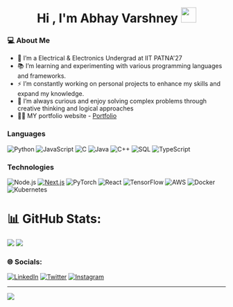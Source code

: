 <h1 align="center"><b>Hi , I'm Abhay Varshney </b><img src="https://media.giphy.com/media/hvRJCLFzcasrR4ia7z/giphy.gif" width="35"></h1>

### 💻 About Me

- 🔭 I’m a Electrical & Electronics Undergrad at IIT PATNA'27
- 📚 I’m learning and experimenting with various programming languages and frameworks.
- ⚡ I’m constantly working on personal projects to enhance my skills and expand my knowledge.
- 🤔 I’m always curious and enjoy solving complex problems through creative thinking and logical approaches
- 👨‍💻 MY portfolio website - <a href="https://myportfolio-psi-sable.vercel.app/">Portfolio</a>

### Languages

![Python](https://img.shields.io/badge/-Python-000?&logo=Python)
![JavaScript](https://img.shields.io/badge/-JavaScript-000?&logo=JavaScript)
![C](https://img.shields.io/badge/-C-000?&logo=C)
![Java](https://img.shields.io/badge/-Java-000?&logo=Java&logoColor=007396)
![C++](https://img.shields.io/badge/-C++-000?&logo=c%2b%2b&logoColor=00599C)
![SQL](https://img.shields.io/badge/-SQL-000?&logo=MySQL)
![TypeScript](https://img.shields.io/badge/-TypeScript-000?&logo=TypeScript)


### Technologies

![Node.js](https://img.shields.io/badge/-Node.js-000?&logo=node.js)
[![Next.js](https://img.shields.io/badge/Next.js-black?logo=next.js&logoColor=white)](#)
![PyTorch](https://img.shields.io/badge/-PyTorch-000?&logo=PyTorch)
![React](https://img.shields.io/badge/-React-000?&logo=React)
![TensorFlow](https://img.shields.io/badge/-TensorFlow-000?&logo=TensorFlow)
![AWS](https://img.shields.io/badge/-AWS-000?&logo=Amazon-AWS&logoColor=F90)
![Docker](https://img.shields.io/badge/-Docker-000?&logo=Docker)
![Kubernetes](https://img.shields.io/badge/-Kubernetes-000?&logo=Kubernetes)

# 📊 GitHub Stats:
![](https://github-readme-streak-stats.herokuapp.com/?user=abhay25v&theme=dark&hide_border=false)  ![](https://github-readme-stats.vercel.app/api/top-langs/?username=abhay25v&theme=dark&hide_border=false&include_all_commits=true&count_private=true&layout=compact)

### 🌐 Socials:
[![LinkedIn](https://img.shields.io/badge/LinkedIn-%230077B5.svg?logo=linkedin&logoColor=white)](https://www.linkedin.com/in/abhay-varshney-25v/) [![Twitter](https://img.shields.io/badge/Twitter-%231DA1F2.svg?logo=Twitter&logoColor=white)](https://x.com/abhay25v) [![Instagram](https://img.shields.io/badge/Instagram-%23E4405F.svg?logo=Instagram&logoColor=white)](https://www.instagram.com/_abhayv254_/)

---
[![](https://visitcount.itsvg.in/api?id=abhay25v&icon=0&color=1)](https://visitcount.itsvg.in)
